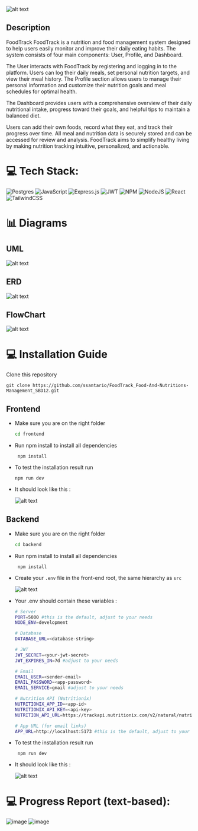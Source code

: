 ![alt text](readme-img/LogoLong.svg)

## Description
FoodTrack
FoodTrack is a nutrition and food management system designed to help users easily monitor and improve their daily eating habits. The system consists of four main components: User, Profile, and Dashboard.

The User interacts with FoodTrack by registering and logging in to the platform. Users can log their daily meals, set personal nutrition targets, and view their meal history. The Profile section allows users to manage their personal information and customize their nutrition goals and meal schedules for optimal health.

The Dashboard provides users with a comprehensive overview of their daily nutritional intake, progress toward their goals, and helpful tips to maintain a balanced diet. 

Users can add their own foods, record what they eat, and track their progress over time. All meal and nutrition data is securely stored and can be accessed for review and analysis. FoodTrack aims to simplify healthy living by making nutrition tracking intuitive, personalized, and actionable.

# 💻 Tech Stack:

![Postgres](https://img.shields.io/badge/postgres-%23316192.svg?style=for-the-badge&logo=postgresql&logoColor=white) ![JavaScript](https://img.shields.io/badge/javascript-%23323330.svg?style=for-the-badge&logo=javascript&logoColor=%23F7DF1E) ![Express.js](https://img.shields.io/badge/express.js-%23404d59.svg?style=for-the-badge&logo=express&logoColor=%2361DAFB) ![JWT](https://img.shields.io/badge/JWT-black?style=for-the-badge&logo=JSON%20web%20tokens) ![NPM](https://img.shields.io/badge/NPM-%23000000.svg?style=for-the-badge&logo=npm&logoColor=white) ![NodeJS](https://img.shields.io/badge/node.js-6DA55F?style=for-the-badge&logo=node.js&logoColor=white) ![React](https://img.shields.io/badge/react-%2320232a.svg?style=for-the-badge&logo=react&logoColor=%2361DAFB) ![TailwindCSS](https://img.shields.io/badge/tailwindcss-%2338B2AC.svg?style=for-the-badge&logo=tailwind-css&logoColor=white)

# 📊 Diagrams

## UML
![alt text](readme-img/umlfinpro.drawio.png)

## ERD
![alt text](readme-img/ERD.drawio.png)

## FlowChart
![alt text](readme-img/Flowchart.png)

# 💻 Installation Guide

Clone this repository

```
git clone https://github.com/ssantario/FoodTrack_Food-And-Nutritions-Management_SBD12.git
```

## Frontend

- Make sure you are on the right folder

  ```bash
  cd frontend
  ```

- Run npm install to install all dependencies
  ```
   npm install
  ```
- To test the installation result run
  ```
  npm run dev
  ```
- It should look like this :

  ![alt text](readme-img/image.png)

## Backend

- Make sure you are on the right folder

  ```bash
  cd backend
  ```
- Run npm install to install all dependencies
  ```
   npm install
  ```
- Create your `.env` file in the front-end root, the same hierarchy as `src`
  
  ![alt text](readme-img/image-1.png)

- Your .env should contain these variables : 
    ```bash
    # Server
    PORT=5000 #this is the default, adjust to your needs
    NODE_ENV=development

    # Database
    DATABASE_URL=<database-string>

    # JWT
    JWT_SECRET=<your-jwt-secret>
    JWT_EXPIRES_IN=7d #adjust to your needs

    # Email
    EMAIL_USER=<sender-email>
    EMAIL_PASSWORD=<app-password>
    EMAIL_SERVICE=gmail #adjust to your needs

    # Nutrition API (Nutritionix)
    NUTRITIONIX_APP_ID=<app-id>
    NUTRITIONIX_API_KEY=<api-key>
    NUTRITION_API_URL=https://trackapi.nutritionix.com/v2/natural/nutrients

    # App URL (for email links)
    APP_URL=http://localhost:5173 #this is the default, adjust to your needs
    ```
- To test the installation result run
  ```
   npm run dev
  ```
- It should look like this :
  
  ![alt text](readme-img/npm-run-dev-success.png)
  
# 💻 Progress Report (text-based):

![image](readme-img/documentation1.jpg)
![image](readme-img/documentation2.png)
